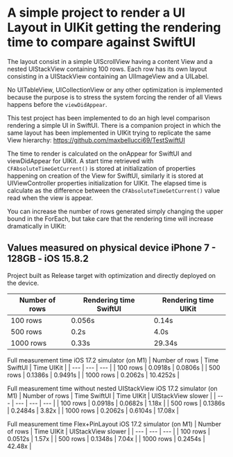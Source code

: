 # A simple project to render a UI Layout in UIKit getting the rendering time to compare against SwiftUI

The layout consist in a simple UIScrollView having a content View and a nested UIStackView containing 100 rows.
Each row has its own layout consisting in a UIStackView containing an UIImageView and a UILabel.

No UITableView, UICollectionView or any other optimization is implemented because the purpose is to stress the system forcing the render of all Views happens before the `viewDidAppear`.

This test project has been implemented to do an high level comparison rendering a simple UI in SwiftUI.
There is a companion project in which the same layout has been implemented in UIKit trying to replicate the same View hierarchy:
https://github.com/maxbellucci69/TestSwiftUI

The time to render is calculated on the onAppear for SwiftUI and viewDidAppear for UIKit.
A start time retrieved with `CFAbsoluteTimeGetCurrent()` is stored at initialization of properties happening on creation of the View for SwiftUI, similarly it is stored at UIViewController properties initialization for UIKit.
The elapsed time is calculate as the difference between the `CFAbsoluteTimeGetCurrent()` value read when the view is appear.

You can increase the number of rows generated simply changing the upper bound in the ForEach, but take care that the rendering time will increase dramatically in UIKit:

## Values measured on physical device iPhone 7 - 128GB - iOS 15.8.2
Project built as Release target with optimization and directly deployed on the device.

| Number of rows | Rendering time SwiftUI | Rendering time UIKit |
| --- | --- | --- |
| 100 rows | 0.056s | 0.14s | 
| 500 rows | 0.2s | 4.0s | 
| 1000 rows | 0.33s | 29.34s | *** The rendering time for UIKit is so long that Apple close the app if you don't build and run directly from XCode ***

Full measurement time iOS 17.2 simulator (on M1)
| Number of rows | Time SwiftUI | Time UIKit |
| --- | --- | --- |
| 100 rows | 0.0918s | 0.0806s | 
| 500 rows | 0.1386s | 0.9491s | 
| 1000 rows | 0.2062s | 10.4252s |

Full measurement time without nested UIStackView iOS 17.2 simulator (on M1)
| Number of rows | Time SwiftUI | Time UIKit | UIStackView slower |
| --- | --- | --- | --- |
| 100 rows | 0.0918s | 0.0682s | 1.18x |
| 500 rows | 0.1386s | 0.2484s | 3.82x |
| 1000 rows | 0.2062s | 0.6104s | 17.08x |

Full measurement time Flex+PinLayout iOS 17.2 simulator (on M1)
| Number of rows | Time UIKit | UIStackView slower |
| --- | --- | --- |
| 100 rows | 0.0512s | 1.57x |
| 500 rows | 0.1348s | 7.04x |
| 1000 rows | 0.2454s | 42.48x |
